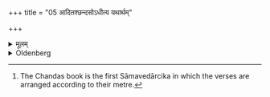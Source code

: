 +++
title = "05 आदितश्छन्दसोऽधीत्य यथार्थम्"

+++

<details><summary>मूलम्</summary>

आदितश्छन्दसोऽधीत्य यथार्थम् ५
</details>

<details><summary>Oldenberg</summary>

5. [^3]  After they have recited (the first verses) of the Chandas book, from its beginning, they may do what they like.


[^3]:  The Chandas book is the first Sāmavedārcika in which the verses are arranged according to their metre.
</details>
